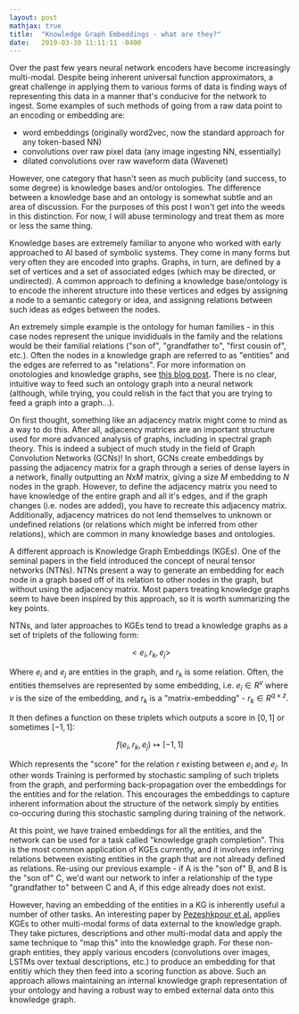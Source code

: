 ```yaml
---
layout: post
mathjax: true
title:  "Knowledge Graph Embeddings - what are they?"
date:   2019-03-30 11:11:11 -0400
---
```

Over the past few years neural network encoders have become increasingly multi-modal. Despite being inherent universal function approximators, a great challenge in applying them to various forms of data
is finding ways of representing this data in a manner that's conducive for the network to ingest. Some examples of such methods of going from a raw data point to an encoding or embedding are:
- word embeddings (originally word2vec, now the standard approach for any token-based NN)
- convolutions over raw pixel data (any image ingesting NN, essentially)
- dilated convolutions over raw waveform data (Wavenet)

However, one category that hasn't seen as much publicity (and success, to some degree) is knowledge bases and/or ontologies. The difference between a knowledge base and an ontology is somewhat subtle and an area of discussion. For the purposes of this post I won't get into the weeds in this distinction. For now, I will abuse terminology and treat them as more or less the same thing.  

Knowledge bases are extremely familiar to anyone who worked with early approached to AI based of symbolic systems. They come in many forms but very often they are encoded into graphs. Graphs, in turn, are defined by a set of vertices and a set of associated edges (which may be directed, or undirected). A common approach to defining a knowledge base/ontology is to encode the inherent structure into these vertices and edges by assigning a node to a semantic category or idea, and assigning relations between such ideas as edges between the nodes. 

An extremely simple example is the ontology for human families - in this case nodes represent the unique invididuals in the family and the relations would be their familial relations ("son of", "grandfather to", "first cousin of", etc.). Often the nodes in a knowledge graph are referred to as "entities" and the edges are referred to as "relations". For more information on onotologies and knowledge graphs, see [this blog post][ontology-blog-post]. There is no clear, intuitive way to feed such an ontology graph into a neural network (although, while trying, you could relish in the fact that you are trying to feed a graph into a graph...). 

On first thought, something like an adjacency matrix might come to mind as a way to do this. After all, adjacency matrices are an important structure used for more advanced analysis of graphs, including in spectral graph theory. This is indeed a subject of much study in the field of Graph Convolution Networks (GCNs)! In short, GCNs create embeddings by passing the adjacency matrix for a graph through a series of dense layers in a network, finally outputting an $NxM$ matrix, giving a size $M$ embedding to $N$ nodes in the graph. However, to define the adjacency matrix you need to have knowledge of the entire graph and all it's edges, and if the graph changes (i.e. nodes are added), you have to recreate this adjacency matrix. Additionally, adjacency matrices do not lend themselves to unknown or undefined relations (or relations which might be inferred from other relations), which are common in many knowledge bases and ontologies. 

A different approach is Knowledge Graph Embeddings (KGEs). One of the seminal papers in the field introduced the concept of neural tensor networks (NTNs). NTNs present a way to generate an embedding for each node in a graph based off of its relation to other nodes in the graph, but without using the adjacency matrix. Most papers treating knowledge graphs seem to have been inspired by this approach, so it is worth summarizing the key points. 

NTNs, and later approaches to KGEs tend to tread a knowledge graphs as a set of triplets of the following form:

$$<e_i, r_k, e_j>$$

Where $e_i$ and $e_j$ are entities in the graph, and $r_k$ is some relation. Often, the entities themselves are represented by some embedding, i.e. $e_i \in R^v$ where $v$ is the size of the embedding, and $r_k$ is a "matrix-embedding" - $r_k \in R^{q \times z}$. 

It then defines a function on these triplets which outputs a score in $[0,1]$ or sometimes $[-1,1]$:

$$f(e_i, r_k, e_j) \mapsto [-1, 1]$$

Which represents the "score" for the relation $r$ existing between $e_i$ and $e_j$. In other words Training is performed by stochastic sampling of such triplets from the graph, and performing back-propagation over the embeddings for the entities and for the relation. This encourages the embeddings to capture inherent information about the structure of the network simply by entities co-occuring during this stochastic sampling during training of the network. 

At this point, we have trained embeddings for all the entities, and the network can be used for a task called "knowledge graph completion". This is the most common application of KGEs currently, and it involves inferring relations between existing entities in the graph that are not already defined as relations. Re-using our previous example - if A is the "son of" B, and B is the "son of" C, we'd want our network to infer a relationship of the type "grandfather to" between C and A, if this edge already does not exist. 

However, having an embedding of the entities in a KG is inherently useful a number of other tasks. An interesting paper by [Pezeshkpour et al.][pezeshkpour] applies KGEs to other multi-modal forms of data external to the knowledge graph. They take pictures, descriptions and other multi-modal data and apply the same technique to "map this" into the knowledge graph. For these non-graph entities, they apply various encoders (convolutions over images, LSTMs over textual descriptions, etc.) to produce an embedding for that entitiy which they then feed into a scoring function as above. Such an approach allows maintaining an internal knowledge graph representation of your ontology and having a robust way to embed external data onto this knowledge graph.  


[jekyll-docs]: https://jekyllrb.com/docs/home
[jekyll-gh]:   https://github.com/jekyll/jekyll
[jekyll-talk]: https://talk.jekyllrb.com/i
[ontology-blog-post]: https://medium.com/predict/where-ontologies-end-and-knowledge-graphs-begin-6fe0cdede1ed
[pezeshkpour]: https://www.aclweb.org/anthology/D18-1359
